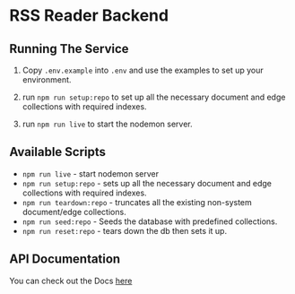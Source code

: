 # RSS Reader Backend

## Running The Service

1. Copy `.env.example` into `.env` and use the examples to set up your environment.

2. run `npm run setup:repo` to set up all the necessary document and edge collections with required indexes.

3. run `npm run live` to start the nodemon server.

## Available Scripts

- `npm run live` - start nodemon server
- `npm run setup:repo` - sets up all the necessary document and edge collections with required indexes.
- `npm run teardown:repo` - truncates all the existing non-system document/edge collections.
- `npm run seed:repo` - Seeds the database with predefined collections.
- `npm run reset:repo` - tears down the db then sets it up.

## API Documentation
You can check out the Docs [here](https://squash.consulting/rss-docs/backend/globals.html)
